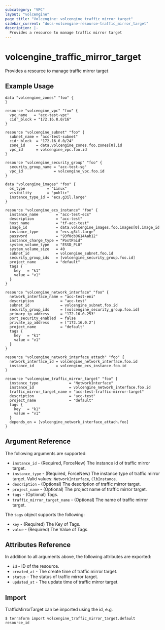 ```yaml
---
subcategory: "VPC"
layout: "volcengine"
page_title: "Volcengine: volcengine_traffic_mirror_target"
sidebar_current: "docs-volcengine-resource-traffic_mirror_target"
description: |-
  Provides a resource to manage traffic mirror target
---
```

# volcengine_traffic_mirror_target
Provides a resource to manage traffic mirror target
## Example Usage
```hcl
data "volcengine_zones" "foo" {
}

resource "volcengine_vpc" "foo" {
  vpc_name   = "acc-test-vpc"
  cidr_block = "172.16.0.0/16"
}

resource "volcengine_subnet" "foo" {
  subnet_name = "acc-test-subnet"
  cidr_block  = "172.16.0.0/24"
  zone_id     = data.volcengine_zones.foo.zones[0].id
  vpc_id      = volcengine_vpc.foo.id
}

resource "volcengine_security_group" "foo" {
  security_group_name = "acc-test-sg"
  vpc_id              = volcengine_vpc.foo.id
}

data "volcengine_images" "foo" {
  os_type          = "Linux"
  visibility       = "public"
  instance_type_id = "ecs.g3il.large"
}

resource "volcengine_ecs_instance" "foo" {
  instance_name        = "acc-test-ecs"
  description          = "acc-test"
  host_name            = "tf-acc-test"
  image_id             = data.volcengine_images.foo.images[0].image_id
  instance_type        = "ecs.g3il.large"
  password             = "93f0cb0614Aab12"
  instance_charge_type = "PostPaid"
  system_volume_type   = "ESSD_PL0"
  system_volume_size   = 40
  subnet_id            = volcengine_subnet.foo.id
  security_group_ids   = [volcengine_security_group.foo.id]
  project_name         = "default"
  tags {
    key   = "k1"
    value = "v1"
  }
}

resource "volcengine_network_interface" "foo" {
  network_interface_name = "acc-test-eni"
  description            = "acc-test"
  subnet_id              = volcengine_subnet.foo.id
  security_group_ids     = [volcengine_security_group.foo.id]
  primary_ip_address     = "172.16.0.253"
  port_security_enabled  = false
  private_ip_address     = ["172.16.0.2"]
  project_name           = "default"
  tags {
    key   = "k1"
    value = "v1"
  }
}

resource "volcengine_network_interface_attach" "foo" {
  network_interface_id = volcengine_network_interface.foo.id
  instance_id          = volcengine_ecs_instance.foo.id
}

resource "volcengine_traffic_mirror_target" "foo" {
  instance_type              = "NetworkInterface"
  instance_id                = volcengine_network_interface.foo.id
  traffic_mirror_target_name = "acc-test-traffic-mirror-target"
  description                = "acc-test"
  project_name               = "default"
  tags {
    key   = "k1"
    value = "v1"
  }
  depends_on = [volcengine_network_interface_attach.foo]
}
```
## Argument Reference
The following arguments are supported:
* `instance_id` - (Required, ForceNew) The instance id of traffic mirror target.
* `instance_type` - (Required, ForceNew) The instance type of traffic mirror target. Valid values: `NetworkInterface`, `ClbInstance`.
* `description` - (Optional) The description of traffic mirror target.
* `project_name` - (Optional) The project name of traffic mirror target.
* `tags` - (Optional) Tags.
* `traffic_mirror_target_name` - (Optional) The name of traffic mirror target.

The `tags` object supports the following:

* `key` - (Required) The Key of Tags.
* `value` - (Required) The Value of Tags.

## Attributes Reference
In addition to all arguments above, the following attributes are exported:
* `id` - ID of the resource.
* `created_at` - The create time of traffic mirror target.
* `status` - The status of traffic mirror target.
* `updated_at` - The update time of traffic mirror target.


## Import
TrafficMirrorTarget can be imported using the id, e.g.
```
$ terraform import volcengine_traffic_mirror_target.default resource_id
```

